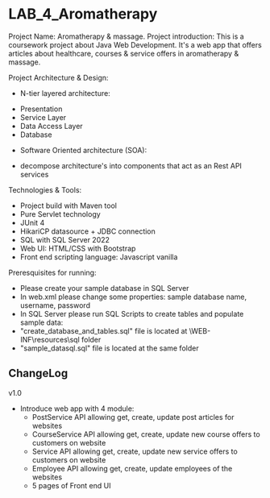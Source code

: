 # LAB_4_Aromatherapy

Project Name: Aromatherapy & massage.
Project introduction: This is a coursework project about Java Web Development.
It's a web app that offers articles about healthcare, courses & service offers in aromatherapy & massage.

Project Architecture & Design: 
 - N-tier layered architecture:
  + Presentation
  + Service Layer 
  + Data Access Layer
  + Database
 - Software Oriented architecture (SOA):
  + decompose architecture's into components that act as an Rest API services



Technologies & Tools:
 - Project build with Maven tool
 - Pure Servlet technology
 - JUnit 4
 - HikariCP datasource + JDBC connection
 - SQL with SQL Server 2022
 - Web UI: HTML/CSS with Bootstrap
 - Front end scripting language: Javascript vanilla


Preresquisites for running:
 - Please create your sample database in SQL Server
 - In web.xml please change some properties: sample database name, username, password
 - In SQL Server please run SQL Scripts to create tables and populate sample data:
 -   "create_database_and_tables.sql" file is located at \WEB-INF\resources\sql folder
 -   "sample_datasql.sql" file is located at the same folder


ChangeLog
-----------------------------------------------
v1.0
 - Introduce web app with 4 module:
   - PostService API allowing get, create, update post articles for websites
   - CourseService API allowing get, create, update new course offers to customers on website
   - Service API allowing get, create, update new service offers to customers on website
   - Employee API allowing get, create, update employees of the websites
   - 5 pages of Front end UI
